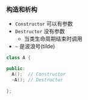 ### 构造和析构 

- `Constructor` 可以有参数
- `Destructor` 没有参数  
  - 当类生命周期结束时调用
- `~` 是波浪号(tilde)
```c++
class A {

public:
  A();  // Constructor
  ~A(); // Destructor
  
};
```